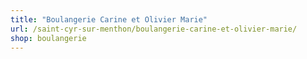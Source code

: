 ```yaml
---
title: "Boulangerie Carine et Olivier Marie"
url: /saint-cyr-sur-menthon/boulangerie-carine-et-olivier-marie/
shop: boulangerie
---
```

